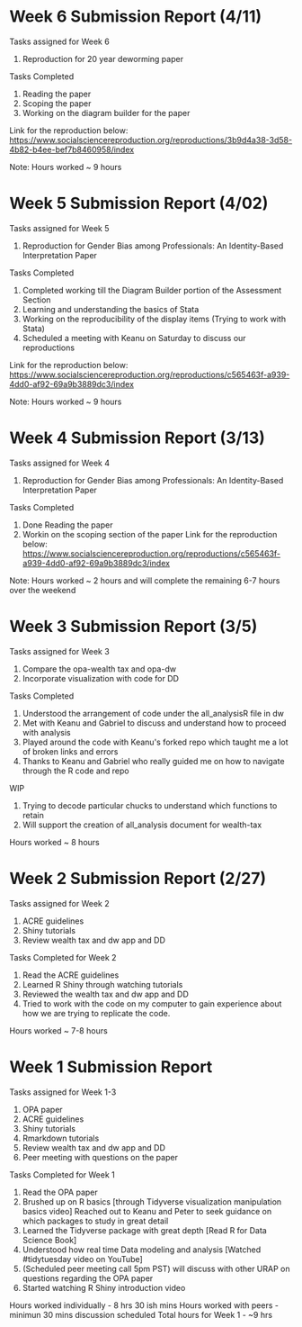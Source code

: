 # Week 6 Submission Report (4/11)
Tasks assigned for Week 6
1. Reproduction for 20 year deworming paper

Tasks Completed 
1. Reading the paper 
2. Scoping the paper 
3. Working on the diagram builder for the paper 

Link for the reproduction below:
https://www.socialsciencereproduction.org/reproductions/3b9d4a38-3d58-4b82-b4ee-bef7b8460958/index

Note:
Hours worked ~ 9 hours 

# Week 5 Submission Report (4/02)
Tasks assigned for Week 5
1. Reproduction for Gender Bias among Professionals: An Identity-Based Interpretation Paper

Tasks Completed 
1. Completed working till the Diagram Builder portion of the Assessment Section
2. Learning and understanding the basics of Stata  
3. Working on the reproducibility of the display items (Trying to work with Stata)
4. Scheduled a meeting with Keanu on Saturday to discuss our reproductions 

Link for the reproduction below:
https://www.socialsciencereproduction.org/reproductions/c565463f-a939-4dd0-af92-69a9b3889dc3/index

Note:
Hours worked ~ 9 hours 

# Week 4 Submission Report (3/13)
Tasks assigned for Week 4
1. Reproduction for Gender Bias among Professionals: An Identity-Based Interpretation Paper

Tasks Completed 
1. Done Reading the paper 
2. Workin on the scoping section of the paper
Link for the reproduction below:
https://www.socialsciencereproduction.org/reproductions/c565463f-a939-4dd0-af92-69a9b3889dc3/index

Note:
Hours worked ~ 2 hours and will complete the remaining 6-7 hours over the weekend



# Week 3 Submission Report (3/5)

Tasks assigned for Week 3
1. Compare the opa-wealth tax and opa-dw
2. Incorporate visualization with code for DD

Tasks Completed 
1. Understood the arrangement of code under the all_analysisR file in dw
2. Met with Keanu and Gabriel to discuss and understand how to proceed with analysis 
3. Played around the code with Keanu's forked repo which taught me a lot of broken links and errors
4. Thanks to Keanu and Gabriel who really guided me on how to navigate through the R code and repo

WIP
1. Trying to decode particular chucks to understand which functions to retain
2. Will support the creation of all_analysis document for wealth-tax 

Hours worked ~ 8 hours 
# Week 2 Submission Report (2/27)

Tasks assigned for Week 2
1. ACRE guidelines
2. Shiny tutorials
3. Review wealth tax and dw app and DD

Tasks Completed for Week 2
1. Read the ACRE guidelines
2. Learned R Shiny through watching tutorials
3. Reviewed the wealth tax and dw app and DD
4. Tried to work with the code on my computer to gain experience about how   we are trying to replicate the code.

Hours worked ~ 7-8 hours 

# Week 1 Submission Report

Tasks assigned for Week 1-3
1. OPA paper
2. ACRE guidelines
3. Shiny tutorials
4. Rmarkdown tutorials
5. Review wealth tax and dw app and DD
6. Peer meeting with questions on the paper

Tasks Completed for Week 1
1. Read the OPA paper
2. Brushed up on R basics [through Tidyverse visualization manipulation basics video]
Reached out to Keanu and Peter to seek guidance on which packages to study in great detail
3. Learned the Tidyverse package with great depth [Read R for Data Science Book]
4. Understood how real time Data modeling and analysis [Watched #tidytuesday video on YouTube]
5. (Scheduled peer meeting call 5pm PST) will discuss with other URAP on questions regarding the OPA paper
6. Started watching R Shiny introduction video

Hours worked individually - 8 hrs 30 ish mins
Hours worked with peers -   minimun 30 mins discussion scheduled
Total hours for Week 1 - ~9 hrs
